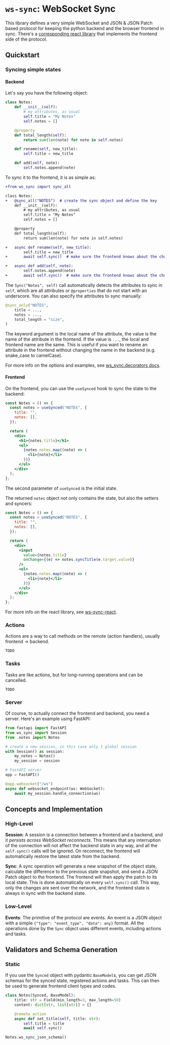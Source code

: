 # `ws-sync`: WebSocket Sync

This library defines a very simple WebSocket and JSON & JSON Patch based protocol for keeping the python backend and the browser frontend in sync. There's a [corresponding react library](https://github.com/JoongWonSeo/ws-sync-react) that implements the frontend side of the protocol.

## Quickstart

### Syncing simple states

#### Backend

Let's say you have the following object:

```python
class Notes:
    def __init__(self):
        # my attributes, as usual
        self.title = "My Notes"
        self.notes = []

    @property
    def total_length(self):
        return sum(len(note) for note in self.notes)

    def rename(self, new_title):
        self.title = new_title

    def add(self, note):
        self.notes.append(note)
```

To sync it to the frontend, it is as simple as:

```diff
+from ws_sync import sync_all

class Notes:
+   @sync_all("NOTES")  # create the sync object and define the key
    def __init__(self):
        # my attributes, as usual
        self.title = "My Notes"
        self.notes = []

    @property
    def total_length(self):
        return sum(len(note) for note in self.notes)

+   async def rename(self, new_title):
        self.title = new_title
+       await self.sync()  # make sure the frontend knows about the change

+   async def add(self, note):
        self.notes.append(note)
+       await self.sync()  # make sure the frontend knows about the change
```

The `Sync("Notes", self)` call automatically detects the attributes to sync in `self`, which are all attributes or `@properties` that do not start with an underscore. You can also specify the attributes to sync manually:

```python
@sync_only("NOTES",
    title = ...,
    notes = ...,
    total_length = "size",
)
```

The keyword argument is the local name of the attribute, the value is the name of the attribute in the frontend. If the value is `...`, the local and frontend name are the same. This is useful if you want to rename an attribute in the frontend without changing the name in the backend (e.g. snake_case to camelCase).

For more info on the options and examples, see [ws_sync.decorators docs](https://joongwonseo.github.io/ws-sync/ws_sync/decorators.html).

#### Frontend

On the frontend, you can use the `useSynced` hook to sync the state to the backend:

```jsx
const Notes = () => {
  const notes = useSynced("NOTES", {
    title: "",
    notes: [],
  });

  return (
    <div>
      <h1>{notes.title}</h1>
      <ul>
        {notes.notes.map((note) => (
          <li>{note}</li>
        ))}
      </ul>
    </div>
  );
};
```

The second parameter of `useSynced` is the initial state.

The returned `notes` object not only contains the state, but also the setters and syncers:

```jsx
const Notes = () => {
  const notes = useSynced("NOTES", {
    title: "",
    notes: [],
  });

  return (
    <div>
      <input
        value={notes.title}
        onChange={(e) => notes.syncTitle(e.target.value)}
      />
      <ul>
        {notes.notes.map((note) => (
          <li>{note}</li>
        ))}
      </ul>
    </div>
  );
};
```

For more info on the react library, see [ws-sync-react](https://github.com/JoongWonSeo/ws-sync-react).

### Actions

Actions are a way to call methods on the remote (action handlers), usually frontend -> backend.

`TODO`

### Tasks

Tasks are like actions, but for long-running operations and can be cancelled.

`TODO`

### Server

Of course, to actually connect the frontend and backend, you need a server. Here's an example using FastAPI:

```python
from fastapi import FastAPI
from ws_sync import Session
from .notes import Notes

# create a new session, in this case only 1 global session
with Session() as session:
    my_notes = Notes()
    my_session = session

# FastAPI server
app = FastAPI()

@app.websocket("/ws")
async def websocket_endpoint(ws: WebSocket):
    await my_session.handle_connection(ws)
```

## Concepts and Implementation

### High-Level

**Session**: A session is a connection between a frontend and a backend, and it _persists across WebSocket reconnects_. This means that any interruption of the connection will not affect the backend state in any way, and all the `self.sync()` calls will be ignored. On reconnect, the frontend will automatically restore the latest state from the backend.

**Sync**: A sync operation will generate a new snapshot of the object state, calculate the difference to the previous state snapshot, and send a JSON Patch object to the frontend. The frontend will then apply the patch to its local state. This is done automatically on every `self.sync()` call. This way, only the changes are sent over the network, and the frontend state is always in sync with the backend state.

### Low-Level

**Events**: The primitive of the protocol are events. An event is a JSON object with a simple `{"type": "event_type", "data": any}` format. All the operations done by the `Sync` object uses different events, including actions and tasks.

## Validators and Schema Generation

### Static

If you use the `Synced` object with pydantic `BaseModel`s, you can get JSON schemas for the synced state, registered actions and tasks. This can then be used to generate frontend client types and codes.

```python
class Notes(Synced, BaseModel):
    title: str = Field(min_length=3, max_length=50)
    content: dict[str, list[str]] = {}

    @remote_action
    async def set_title(self, title: str):
        self.title = title
        await self.sync()

Notes.ws_sync_json_schema()
```
